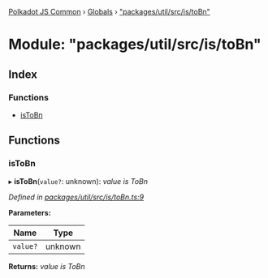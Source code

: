 [Polkadot JS Common](../README.md) › [Globals](../globals.md) › ["packages/util/src/is/toBn"](_packages_util_src_is_tobn_.md)

# Module: "packages/util/src/is/toBn"

## Index

### Functions

* [isToBn](_packages_util_src_is_tobn_.md#istobn)

## Functions

###  isToBn

▸ **isToBn**(`value?`: unknown): *value is ToBn*

*Defined in [packages/util/src/is/toBn.ts:9](https://github.com/polkadot-js/common/blob/e487d0a4/packages/util/src/is/toBn.ts#L9)*

**Parameters:**

Name | Type |
------ | ------ |
`value?` | unknown |

**Returns:** *value is ToBn*
